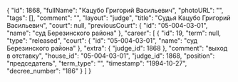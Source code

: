 {
    "id": 1868,
    "fullName": "Кацубо Григорий Васильевич",
    "photoURL": "",
    "tags": [],
    "comment": "",
    "layout": "judge",
    "title": "Судья Кацубо Григорий Васильевич",
    "court": null,
    "previousCourt": {
        "id": "05-004-03-01",
        "name": "суд Березинского района"
    },
    "career": [
        {
            "id": 19,
            "term": null,
            "type": "released",
            "court": {
                "id": "05-004-03-01",
                "name": "суд Березинского района"
            },
            "extra": {
                "judge_id": 1868
            },
            "comment": "выход в отставку",
            "house_id": "05-004-03-01",
            "judge_id": 1868,
            "position": "председатель",
            "term_type": "",
            "timestamp": "1994-10-27",
            "decree_number": "186"
        }
    ]
}